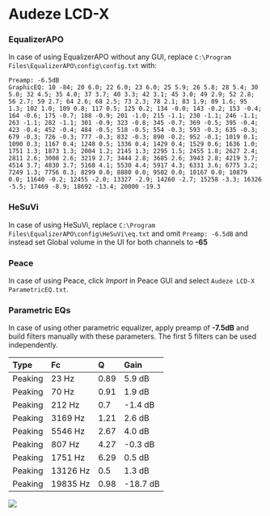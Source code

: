 # Audeze LCD-X

### EqualizerAPO
In case of using EqualizerAPO without any GUI, replace `C:\Program Files\EqualizerAPO\config\config.txt`
with:
```
Preamp: -6.5dB
GraphicEQ: 10 -84; 20 6.0; 22 6.0; 23 6.0; 25 5.9; 26 5.8; 28 5.4; 30 5.0; 32 4.5; 35 4.0; 37 3.7; 40 3.3; 42 3.1; 45 3.0; 49 2.9; 52 2.8; 56 2.7; 59 2.7; 64 2.6; 68 2.5; 73 2.3; 78 2.1; 83 1.9; 89 1.6; 95 1.3; 102 1.0; 109 0.8; 117 0.5; 125 0.2; 134 -0.0; 143 -0.2; 153 -0.4; 164 -0.6; 175 -0.7; 188 -0.9; 201 -1.0; 215 -1.1; 230 -1.1; 246 -1.1; 263 -1.1; 282 -1.1; 301 -0.9; 323 -0.8; 345 -0.7; 369 -0.5; 395 -0.4; 423 -0.4; 452 -0.4; 484 -0.5; 518 -0.5; 554 -0.3; 593 -0.3; 635 -0.3; 679 -0.3; 726 -0.3; 777 -0.3; 832 -0.3; 890 -0.2; 952 -0.1; 1019 0.1; 1090 0.3; 1167 0.4; 1248 0.5; 1336 0.4; 1429 0.4; 1529 0.6; 1636 1.0; 1751 1.3; 1873 1.3; 2004 1.2; 2145 1.3; 2295 1.5; 2455 1.8; 2627 2.4; 2811 2.6; 3008 2.6; 3219 2.7; 3444 2.8; 3685 2.6; 3943 2.8; 4219 3.7; 4514 3.7; 4830 3.7; 5168 4.1; 5530 4.4; 5917 4.3; 6331 3.6; 6775 3.2; 7249 1.3; 7756 0.3; 8299 0.0; 8880 0.0; 9502 0.0; 10167 0.0; 10879 0.0; 11640 -0.2; 12455 -2.0; 13327 -2.9; 14260 -2.7; 15258 -3.3; 16326 -5.5; 17469 -8.9; 18692 -13.4; 20000 -19.3
```

### HeSuVi
In case of using HeSuVi, replace `C:\Program Files\EqualizerAPO\config\HeSuVi\eq.txt` and omit `Preamp:
-6.5dB` and instead set Global volume in the UI for both channels to **-65**

### Peace
In case of using Peace, click *Import* in Peace GUI and select `Audeze LCD-X ParametricEQ.txt`.

### Parametric EQs
In case of using other parametric equalizer, apply preamp of **-7.5dB** and build filters manually with
these parameters. The first 5 filters can be used independently.

| Type    | Fc       |    Q | Gain     |
|:--------|:---------|:-----|:---------|
| Peaking | 23 Hz    | 0.89 | 5.9 dB   |
| Peaking | 70 Hz    | 0.91 | 1.9 dB   |
| Peaking | 212 Hz   | 0.7  | -1.4 dB  |
| Peaking | 3169 Hz  | 1.21 | 2.6 dB   |
| Peaking | 5546 Hz  | 2.67 | 4.0 dB   |
| Peaking | 807 Hz   | 4.27 | -0.3 dB  |
| Peaking | 1751 Hz  | 6.29 | 0.5 dB   |
| Peaking | 13126 Hz | 0.5  | 1.3 dB   |
| Peaking | 19835 Hz | 0.98 | -18.7 dB |

![](https://raw.githubusercontent.com/jaakkopasanen/AutoEq/master/results/oratory1990/harman_over-ear_2018/Audeze%20LCD-X/Audeze%20LCD-X.png)